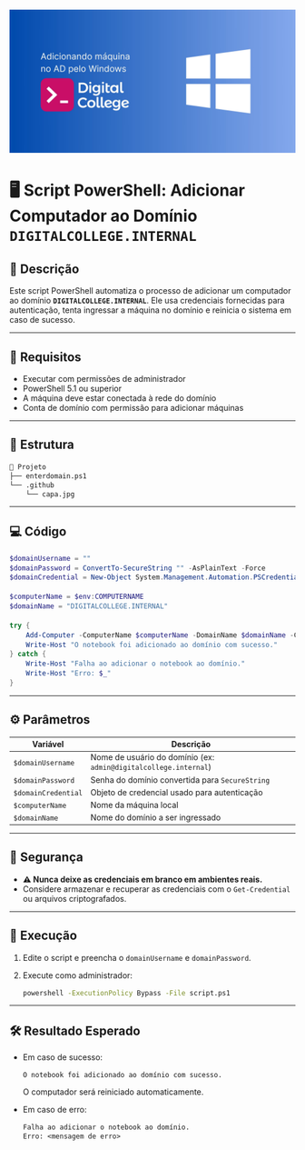 
# ![Capa](.github/capa.jpg)

# 🖥️ Script PowerShell: Adicionar Computador ao Domínio `DIGITALCOLLEGE.INTERNAL`

## 📄 Descrição

Este script PowerShell automatiza o processo de adicionar um computador ao domínio **`DIGITALCOLLEGE.INTERNAL`**. Ele usa credenciais fornecidas para autenticação, tenta ingressar a máquina no domínio e reinicia o sistema em caso de sucesso.

---

## 🧩 Requisitos

* Executar com permissões de administrador
* PowerShell 5.1 ou superior
* A máquina deve estar conectada à rede do domínio
* Conta de domínio com permissão para adicionar máquinas

---

## 📁 Estrutura

```
📁 Projeto
├── enterdomain.ps1
└── .github
    └── capa.jpg
```

---

## 💻 Código

```powershell
$domainUsername = ""
$domainPassword = ConvertTo-SecureString "" -AsPlainText -Force
$domainCredential = New-Object System.Management.Automation.PSCredential ($domainUsername, $domainPassword)

$computerName = $env:COMPUTERNAME
$domainName = "DIGITALCOLLEGE.INTERNAL"

try {
    Add-Computer -ComputerName $computerName -DomainName $domainName -Credential $domainCredential -Restart -Force -ErrorAction Stop
    Write-Host "O notebook foi adicionado ao domínio com sucesso."
} catch {
    Write-Host "Falha ao adicionar o notebook ao domínio."
    Write-Host "Erro: $_"
}
```

---

## ⚙️ Parâmetros

| Variável            | Descrição                                                        |
| ------------------- | ---------------------------------------------------------------- |
| `$domainUsername`   | Nome de usuário do domínio (ex: `admin@digitalcollege.internal`) |
| `$domainPassword`   | Senha do domínio convertida para `SecureString`                  |
| `$domainCredential` | Objeto de credencial usado para autenticação                     |
| `$computerName`     | Nome da máquina local                                            |
| `$domainName`       | Nome do domínio a ser ingressado                                 |

---

## 🔐 Segurança

* **⚠️ Nunca deixe as credenciais em branco em ambientes reais.**
* Considere armazenar e recuperar as credenciais com o `Get-Credential` ou arquivos criptografados.

---

## 🚀 Execução

1. Edite o script e preencha o `domainUsername` e `domainPassword`.
2. Execute como administrador:

   ```bash
   powershell -ExecutionPolicy Bypass -File script.ps1
   ```

---

## 🛠️ Resultado Esperado

* Em caso de sucesso:

  ```
  O notebook foi adicionado ao domínio com sucesso.
  ```

  O computador será reiniciado automaticamente.

* Em caso de erro:

  ```
  Falha ao adicionar o notebook ao domínio.
  Erro: <mensagem de erro>
  ```